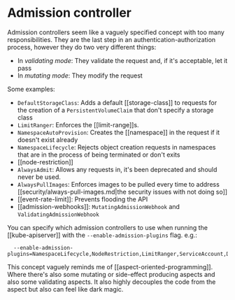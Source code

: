 # Admission controller
Admission controllers seem like a vaguely specified concept with too many responsibilities. They are the last step in an authentication-authorization process, however they do two very different things:

* In *validating mode*: They validate the request and, if it's acceptable, let it pass
* In *mutating mode*: They modify the request

Some examples:
* `DefaultStorageClass`: Adds a default [[storage-class]] to requests for the creation of a `PersistentVolumeClaim` that don't specify a storage class
* `LimitRanger`: Enforces the [[limit-range]]s.
* `NamespaceAutoProvision`: Creates the [[namespace]] in the request if it doesn't exist already
* `NamespaceLifecycle`: Rejects object creation requests in namespaces that are in the process of being terminated or don't exits
* [[node-restriction]]
* `AlwaysAdmit`: Allows any requests in, it's been deprecated and should never be used.
* `AlwaysPullImages`: Enforces images to be pulled every time to address [[security/always-pull-images.md|the security issues with not doing so]]
* [[event-rate-limit]]: Prevents flooding the API
* [[admission-webhooks]]: `MutatingAdmissionWebhook` and `ValidatingAdmissionWebhook`

You can specify which admission controllers to use when running the [[kube-apiserver]] with the `--enable-admission-plugins` flag. e.g.:

```
  --enable-admission-plugins=NamespaceLifecycle,NodeRestriction,LimitRanger,ServiceAccount,DefaultStorageClass,ResourceQuota
```

This concept vaguely reminds me of [[aspect-oriented-programming]]. Where there's also some mutating or side-effect producing aspects and also some validating aspects. It also highly decouples the code from the aspect but also can feel like dark magic.
